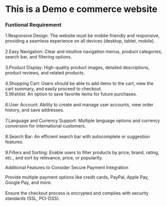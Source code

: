 <h1>This is a Demo e commerce website</h1>

<h3>Funtional Requirement</h3>

<p>1.Responsive Design: The website must be mobile-friendly and responsive, providing a seamless experience on all devices (desktop, tablet, mobile).<br><br>
2.Easy Navigation: Clear and intuitive navigation menus, product categories, search bar, and filtering options.<br><br>
3.Product Display: High-quality product images, detailed descriptions, product reviews, and related products.<br><br>
4.Shopping Cart: Users should be able to add items to the cart, view the cart summary, and easily proceed to checkout.<br>
5.Wishlist: An option to save favorite items for future purchases.<br><br>
6.User Account: Ability to create and manage user accounts, view order history, and save addresses.<br><br>
7.Language and Currency Support: Multiple language options and currency conversion for international customers.<br><br>
8.Search Bar: An efficient search bar with autocomplete or suggestion features.<br><br>
9.Filters and Sorting: Enable users to filter products by price, brand, rating, etc., and sort by relevance, price, or popularity.

Additional Features to Consider
Secure Payment Integration

Provide multiple payment options like credit cards, PayPal, Apple Pay, Google Pay, and more.<br><br>
Ensure the checkout process is encrypted and complies with security standards (SSL, PCI-DSS).<br><br>
</p>

